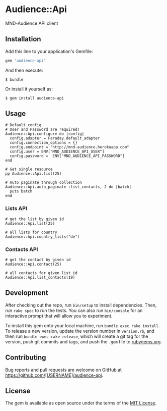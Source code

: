 # Audience::Api

MND-Audience API client

## Installation

Add this line to your application's Gemfile:

```ruby
gem 'audience-api'
```

And then execute:

    $ bundle

Or install it yourself as:

    $ gem install audience-api

## Usage

```
# Default config
# User and Password are required!
Audience::Api.configure do |config|
  config.adapter = Faraday.default_adapter
  config.connection_options = {}
  config.endpoint = "http://mnd-audience.herokuapp.com"
  config.user = ENV["MND_AUDIENCE_API_USER"]
  config.password =  ENV["MND_AUDIENCE_API_PASSWORD"]
end

# Get single resource
pp Audience::Api.list(25)

# Auto paginate through collection
Audience::Api.auto_paginate :list_contacts, 2 do |batch|
  puts batch
end
```

### Lists API
    # get the list by given id
    Audience::Api.list(25)

    # all lists for country
    Audience::Api.country_lists("de")

### Contacts API
    # get the contact by given id
    Audience::Api.contact(25)

    # all contacts for given list_id
    Audience::Api.list_contacts(19)

## Development

After checking out the repo, run `bin/setup` to install dependencies. Then, run `rake spec` to run the tests. You can also run `bin/console` for an interactive prompt that will allow you to experiment.

To install this gem onto your local machine, run `bundle exec rake install`. To release a new version, update the version number in `version.rb`, and then run `bundle exec rake release`, which will create a git tag for the version, push git commits and tags, and push the `.gem` file to [rubygems.org](https://rubygems.org).

## Contributing

Bug reports and pull requests are welcome on GitHub at https://github.com/[USERNAME]/audience-api.


## License

The gem is available as open source under the terms of the [MIT License](http://opensource.org/licenses/MIT).

